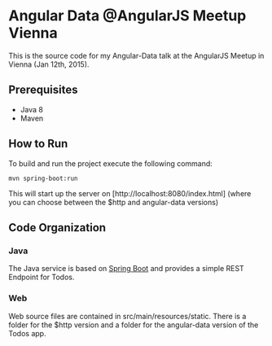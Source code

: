 # Angular Data @AngularJS Meetup Vienna

This is the source code for my Angular-Data talk at the AngularJS Meetup in Vienna (Jan 12th, 2015).

## Prerequisites

* Java 8
* Maven

## How to Run

To build and run the project execute the following command:

    mvn spring-boot:run

This will start up the server on [http://localhost:8080/index.html] (where you can choose between the $http and angular-data versions)

## Code Organization

### Java

The Java service is based on [Spring Boot](https://github.com/spring-projects/spring-boot "Spring Boot") and provides a simple REST Endpoint for Todos.

### Web

Web source files are contained in src/main/resources/static. There is a folder for the $http version and a folder for the angular-data version of the Todos app.
